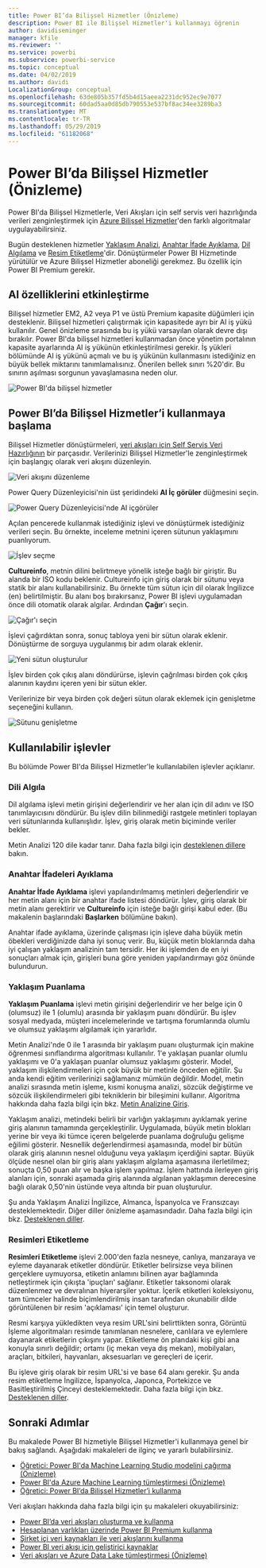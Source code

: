 ```yaml
---
title: Power BI’da Bilişsel Hizmetler (Önizleme)
description: Power BI ile Bilişsel Hizmetler'i kullanmayı öğrenin
author: davidiseminger
manager: kfile
ms.reviewer: ''
ms.service: powerbi
ms.subservice: powerbi-service
ms.topic: conceptual
ms.date: 04/02/2019
ms.author: davidi
LocalizationGroup: conceptual
ms.openlocfilehash: 63de805b357fd5b4d15aeea2231dc952ec9e7077
ms.sourcegitcommit: 60dad5aa0d85db790553e537bf8ac34ee3289ba3
ms.translationtype: MT
ms.contentlocale: tr-TR
ms.lasthandoff: 05/29/2019
ms.locfileid: "61182068"
---
```

# <a name="cognitive-services-in-power-bi-preview"></a>Power BI’da Bilişsel Hizmetler (Önizleme)

Power BI'da Bilişsel Hizmetlerle, Veri Akışları için self servis veri hazırlığında verileri zenginleştirmek için [Azure Bilişsel Hizmetler](https://azure.microsoft.com/services/cognitive-services/)'den farklı algoritmalar uygulayabilirsiniz.

Bugün desteklenen hizmetler [Yaklaşım Analizi](https://docs.microsoft.com/azure/cognitive-services/text-analytics/how-tos/text-analytics-how-to-sentiment-analysis), [Anahtar İfade Ayıklama](https://docs.microsoft.com/azure/cognitive-services/text-analytics/how-tos/text-analytics-how-to-keyword-extraction), [Dil Algılama](https://docs.microsoft.com/azure/cognitive-services/text-analytics/how-tos/text-analytics-how-to-language-detection) ve [Resim Etiketleme](https://docs.microsoft.com/azure/cognitive-services/computer-vision/concept-tagging-images)'dir. Dönüştürmeler Power BI Hizmetinde yürütülür ve Azure Bilişsel Hizmetler aboneliği gerekmez. Bu özellik için Power BI Premium gerekir.

## <a name="enabling-ai-features"></a>**AI özelliklerini etkinleştirme**

Bilişsel hizmetler EM2, A2 veya P1 ve üstü Premium kapasite düğümleri için desteklenir. Bilişsel hizmetleri çalıştırmak için kapasitede ayrı bir AI iş yükü kullanılır. Genel önizleme sırasında bu iş yükü varsayılan olarak devre dışı bırakılır. Power BI'da bilişsel hizmetleri kullanmadan önce yönetim portalının kapasite ayarlarında AI iş yükünün etkinleştirilmesi gerekir. İş yükleri bölümünde AI iş yükünü açmalı ve bu iş yükünün kullanmasını istediğiniz en büyük bellek miktarını tanımlamalısınız. Önerilen bellek sınırı %20'dir. Bu sınırın aşılması sorgunun yavaşlamasına neden olur.

![Power BI'da bilişsel hizmetler](media/service-cognitive-services/cognitive-services_01.png)

## <a name="getting-started-with-cognitive-services-in-power-bi"></a>**Power BI’da Bilişsel Hizmetler’i kullanmaya başlama**

Bilişsel Hizmetler dönüştürmeleri, [veri akışları için Self Servis Veri Hazırlığının](https://powerbi.microsoft.com/blog/introducing-power-bi-data-prep-wtih-dataflows/) bir parçasıdır. Verilerinizi Bilişsel Hizmetler'le zenginleştirmek için başlangıç olarak veri akışını düzenleyin.

![Veri akışını düzenleme](media/service-cognitive-services/cognitive-services_02.png)

Power Query Düzenleyicisi'nin üst şeridindeki **AI İç görüler** düğmesini seçin.

![Power Query Düzenleyicisi'nde AI içgörüler](media/service-cognitive-services/cognitive-services_03.png)

Açılan pencerede kullanmak istediğiniz işlevi ve dönüştürmek istediğiniz verileri seçin. Bu örnekte, inceleme metnini içeren sütunun yaklaşımını puanlıyorum.

![İşlev seçme](media/service-cognitive-services/cognitive-services_04.png)

**Cultureinfo**, metnin dilini belirtmeye yönelik isteğe bağlı bir giriştir. Bu alanda bir ISO kodu beklenir. Cultureinfo için giriş olarak bir sütunu veya statik bir alanı kullanabilirsiniz. Bu örnekte tüm sütun için dil olarak İngilizce (en) belirtilmiştir. Bu alanı boş bırakırsanız, Power BI işlevi uygulamadan önce dili otomatik olarak algılar. Ardından **Çağır**'ı seçin.

![Çağır'ı seçin](media/service-cognitive-services/cognitive-services_05.png)

İşlevi çağırdıktan sonra, sonuç tabloya yeni bir sütun olarak eklenir. Dönüştürme de sorguya uygulanmış bir adım olarak eklenir.

![Yeni sütun oluşturulur](media/service-cognitive-services/cognitive-services_06.png)

İşlev birden çok çıkış alanı döndürürse, işlevin çağrılması birden çok çıkış alanının kaydını içeren yeni bir sütun ekler.

Verilerinize bir veya birden çok değeri sütun olarak eklemek için genişletme seçeneğini kullanın.

![Sütunu genişletme](media/service-cognitive-services/cognitive-services_07.png)

## <a name="available-functions"></a>**Kullanılabilir işlevler**

Bu bölümde Power BI'da Bilişsel Hizmetler'le kullanılabilen işlevler açıklanır.

### <a name="detect-language"></a>**Dili Algıla**

Dil algılama işlevi metin girişini değerlendirir ve her alan için dil adını ve ISO tanımlayıcısını döndürür. Bu işlev dilin bilinmediği rastgele metinleri toplayan veri sütunlarında kullanışlıdır. İşlev, giriş olarak metin biçiminde veriler bekler.

Metin Analizi 120 dile kadar tanır. Daha fazla bilgi için [desteklenen dillere](https://docs.microsoft.com/azure/cognitive-services/text-analytics/text-analytics-supported-languages) bakın.

### <a name="extract-key-phrases"></a>**Anahtar İfadeleri Ayıklama**

**Anahtar İfade Ayıklama** işlevi yapılandırılmamış metinleri değerlendirir ve her metin alanı için bir anahtar ifade listesi döndürür. İşlev, giriş olarak bir metin alanı gerektirir ve **Cultureinfo** için isteğe bağlı girişi kabul eder. (Bu makalenin başlarındaki **Başlarken** bölümüne bakın).

Anahtar ifade ayıklama, üzerinde çalışması için işleve daha büyük metin öbekleri verdiğinizde daha iyi sonuç verir. Bu, küçük metin bloklarında daha iyi çalışan yaklaşım analizinin tam tersidir. Her iki işlemden de en iyi sonuçları almak için, girişleri buna göre yeniden yapılandırmayı göz önünde bulundurun.

### <a name="score-sentiment"></a>**Yaklaşım Puanlama**

**Yaklaşım Puanlama** işlevi metin girişini değerlendirir ve her belge için 0 (olumsuz) ile 1 (olumlu) arasında bir yaklaşım puanı döndürür. Bu işlev sosyal medyada, müşteri incelemelerinde ve tartışma forumlarında olumlu ve olumsuz yaklaşımı algılamak için yararlıdır.

Metin Analizi'nde 0 ile 1 arasında bir yaklaşım puanı oluşturmak için makine öğrenmesi sınıflandırma algoritması kullanılır. 1'e yaklaşan puanlar olumlu yaklaşımı ve 0'a yaklaşan puanlar olumsuz yaklaşımı gösterir. Model, yaklaşım ilişkilendirmeleri için çok büyük bir metinle önceden eğitilir. Şu anda kendi eğitim verilerinizi sağlamanız mümkün değildir. Model, metin analizi sırasında metin işleme, kısmi konuşma analizi, sözcük değiştirme ve sözcük ilişkilendirmeleri gibi tekniklerin bir bileşimini kullanır. Algoritma hakkında daha fazla bilgi için bkz. [Metin Analizine Giriş](https://blogs.technet.microsoft.com/machinelearning/2015/04/08/introducing-text-analytics-in-the-azure-ml-marketplace/).

Yaklaşım analizi, metindeki belirli bir varlığın yaklaşımını ayıklamak yerine giriş alanının tamamında gerçekleştirilir. Uygulamada, büyük metin blokları yerine bir veya iki tümce içeren belgelerde puanlama doğruluğu gelişme eğilimi gösterir. Nesnellik değerlendirmesi aşamasında, model bir bütün olarak giriş alanının nesnel olduğunu veya yaklaşım içerdiğini saptar. Büyük ölçüde nesnel olan bir giriş alanı yaklaşım algılama aşamasına ilerletilmez; sonuçta 0,50 puan alır ve başka işlem yapılmaz. İşlem hattında ilerleyen giriş alanları için, sonraki aşamada giriş alanında algılanan yaklaşımın derecesine bağlı olarak 0,50'nin üstünde veya altında bir puan oluşturulur.

Şu anda Yaklaşım Analizi İngilizce, Almanca, İspanyolca ve Fransızcayı desteklemektedir. Diğer diller önizleme aşamasındadır. Daha fazla bilgi için bkz. [Desteklenen diller](https://docs.microsoft.com/azure/cognitive-services/text-analytics/text-analytics-supported-languages).

### <a name="tag-images"></a>**Resimleri Etiketleme**

**Resimleri Etiketleme** işlevi 2.000'den fazla nesneye, canlıya, manzaraya ve eyleme dayanarak etiketler döndürür. Etiketler belirsizse veya bilinen gerçeklere uymuyorsa, etiketin anlamını bilinen ayar bağlamında netleştirmek için çıkışta 'ipuçları' sağlanır. Etiketler taksonomi olarak düzenlenmez ve devralınan hiyerarşiler yoktur. İçerik etiketleri koleksiyonu, tam tümceler halinde biçimlendirilmiş insan tarafından okunabilir dilde görüntülenen bir resim 'açıklaması' için temel oluşturur.

Resmi karşıya yükledikten veya resim URL'sini belirttikten sonra, Görüntü İşleme algoritmaları resimde tanımlanan nesnelere, canlılara ve eylemlere dayanarak etiketlerin çıkışını yapar. Etiketleme ön plandaki kişi gibi ana konuyla sınırlı değildir; ortamı (iç mekan veya dış mekan), mobilyaları, araçları, bitkileri, hayvanları, aksesuarları ve gereçleri de içerir.

Bu işleve giriş olarak bir resim URL'si ve base 64 alanı gerekir. Şu anda resim etiketleme İngilizce, İspanyolca, Japonca, Portekizce ve Basitleştirilmiş Çinceyi desteklemektedir. Daha fazla bilgi için bkz. [Desteklenen diller](https://docs.microsoft.com/rest/api/cognitiveservices/computervision/tagimage/tagimage#uri-parameters).

## <a name="next-steps"></a>Sonraki Adımlar

Bu makalede Power BI hizmetiyle Bilişsel Hizmetler'i kullanmaya genel bir bakış sağlandı. Aşağıdaki makaleleri de ilginç ve yararlı bulabilirsiniz. 

* [Öğretici: Power BI'da Machine Learning Studio modelini çağırma (Önizleme)](service-tutorial-invoke-machine-learning-model.md)
* [Power BI'da Azure Machine Learning tümleştirmesi (Önizleme)](service-machine-learning-integration.md)
* [Öğretici: Power BI’da Bilişsel Hizmetler’i kullanma](service-tutorial-use-cognitive-services.md)


Veri akışları hakkında daha fazla bilgi için şu makaleleri okuyabilirsiniz:
* [Power BI’da veri akışları oluşturma ve kullanma](service-dataflows-create-use.md)
* [Hesaplanan varlıkları üzerinde Power BI Premium kullanma](service-dataflows-computed-entities-premium.md)
* [Şirket içi veri kaynakları ile veri akışlarını kullanma](service-dataflows-on-premises-gateways.md)
* [Power BI veri akışı için geliştirici kaynaklar](service-dataflows-developer-resources.md)
* [Veri akışları ve Azure Data Lake tümleştirmesi (Önizleme)](service-dataflows-azure-data-lake-integration.md)